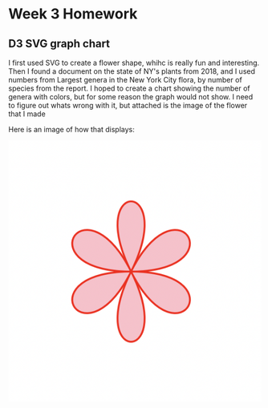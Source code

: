 
Week 3 Homework
===============

D3 SVG graph chart
---------------------

I first used SVG to create a flower shape, whihc is really fun and interesting. Then I found a document on the state of NY's plants from 2018, and I used numbers from Largest genera in the New York City flora, by number of species from the report. I hoped to create a chart showing the number of genera with colors, but for some reason the graph would not show. I need to figure out whats wrong with it, but attached is the image of the flower that I made

Here is an image of how that displays:

![alt text](https://github.com/wazaqa-wah/INFO616_interactive_viz/blob/class4_homework/flower.png "svg flower")
